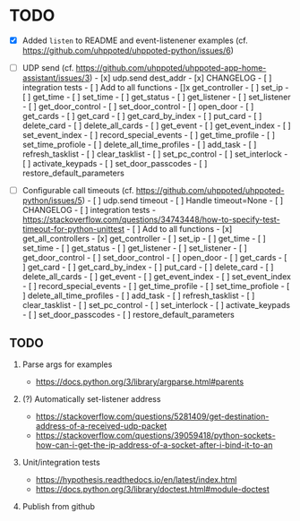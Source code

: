 # TODO

- [x] Added `listen` to README and event-listenener examples (cf. https://github.com/uhppoted/uhppoted-python/issues/6)

- [ ] UDP send (cf. https://github.com/uhppoted/uhppoted-app-home-assistant/issues/3)
      - [x] udp.send dest_addr
      - [x] CHANGELOG
      - [ ] integration tests
      - [ ] Add to all functions
            - []x get_controller
            - [ ] set_ip
            - [ ] get_time
            - [ ] set_time
            - [ ] get_status
            - [ ] get_listener
            - [ ] set_listener
            - [ ] get_door_control
            - [ ] set_door_control
            - [ ] open_door
            - [ ] get_cards
            - [ ] get_card
            - [ ] get_card_by_index
            - [ ] put_card
            - [ ] delete_card
            - [ ] delete_all_cards
            - [ ] get_event
            - [ ] get_event_index
            - [ ] set_event_index
            - [ ] record_special_events
            - [ ] get_time_profile
            - [ ] set_time_profiole
            - [ ] delete_all_time_profiles
            - [ ] add_task
            - [ ] refresh_tasklist
            - [ ] clear_tasklist
            - [ ] set_pc_control
            - [ ] set_interlock
            - [ ] activate_keypads
            - [ ] set_door_passcodes
            - [ ] restore_default_parameters

- [ ] Configurable call timeouts (cf. https://github.com/uhppoted/uhppoted-python/issues/5)
      - [ ] udp.send timeout
      - [ ] Handle timeout=None
      - [ ] CHANGELOG
      - [ ] integration tests
            - https://stackoverflow.com/questions/34743448/how-to-specify-test-timeout-for-python-unittest
      - [ ] Add to all functions
            - [x] get_all_controllers
            - [x] get_controller
            - [ ] set_ip
            - [ ] get_time
            - [ ] set_time
            - [ ] get_status
            - [ ] get_listener
            - [ ] set_listener
            - [ ] get_door_control
            - [ ] set_door_control
            - [ ] open_door
            - [ ] get_cards
            - [ ] get_card
            - [ ] get_card_by_index
            - [ ] put_card
            - [ ] delete_card
            - [ ] delete_all_cards
            - [ ] get_event
            - [ ] get_event_index
            - [ ] set_event_index
            - [ ] record_special_events
            - [ ] get_time_profile
            - [ ] set_time_profiole
            - [ ] delete_all_time_profiles
            - [ ] add_task
            - [ ] refresh_tasklist
            - [ ] clear_tasklist
            - [ ] set_pc_control
            - [ ] set_interlock
            - [ ] activate_keypads
            - [ ] set_door_passcodes
            - [ ] restore_default_parameters

## TODO

1. Parse args for examples
   - https://docs.python.org/3/library/argparse.html#parents

2. (?) Automatically set-listener address
   - https://stackoverflow.com/questions/5281409/get-destination-address-of-a-received-udp-packet
   - https://stackoverflow.com/questions/39059418/python-sockets-how-can-i-get-the-ip-address-of-a-socket-after-i-bind-it-to-an

3. Unit/integration tests
      - https://hypothesis.readthedocs.io/en/latest/index.html
      - https://docs.python.org/3/library/doctest.html#module-doctest

4. Publish from github

